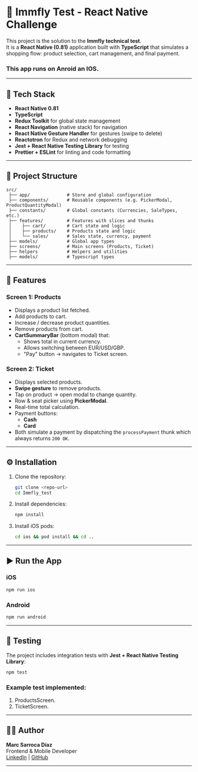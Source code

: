 # 🛒 Immfly Test - React Native Challenge

This project is the solution to the **Immfly technical test**.  
It is a **React Native (0.81)** application built with **TypeScript** that simulates a shopping flow: product selection, cart management, and final payment.


### This app runs on Anroid an IOS. 

---

## 🚀 Tech Stack

- **React Native 0.81**
- **TypeScript**
- **Redux Toolkit** for global state management
- **React Navigation** (native stack) for navigation
- **React Native Gesture Handler** for gestures (swipe to delete)
- **Reactotron** for Redux and network debugging
- **Jest + React Native Testing Library** for testing
- **Prettier + ESLint** for linting and code formatting

---

## 📂 Project Structure

```
src/
 ├── app/              # Store and global configuration
 ├── components/       # Reusable components (e.g. PickerModal, ProductQuantityModal)
 ├── constants/        # Global constants (Currencies, SaleTypes, etc.)
 ├── features/         # Features with slices and thunks
 │    ├── cart/        # Cart state and logic
 │    ├── products/    # Products state and logic
 │    └── sales/       # Sales state, currency, payment
 ├── models/           # Global app types
 ├── screens/          # Main screens (Products, Ticket)
 ├── helpers           # Helpers and utilities
 ├── models/           # Typescript types
```

---

## 📱 Features

### Screen 1: Products
- Displays a product list fetched.
- Add products to cart.
- Increase / decrease product quantities.
- Remove products from cart.
- **CartSummaryBar** (bottom modal) that:
  - Shows total in current currency.
  - Allows switching between EUR/USD/GBP.
  - "Pay" button → navigates to Ticket screen.

### Screen 2: Ticket
- Displays selected products.
- **Swipe gesture** to remove products.
- Tap on product → open modal to change quantity.
- Row & seat picker using **PickerModal**.
- Real-time total calculation.
- Payment buttons:
  - **Cash**
  - **Card**
- Both simulate a payment by dispatching the `processPayment` thunk which always returns `200 OK`.

---

## ⚙️ Installation

1. Clone the repository:
   ```bash
   git clone <repo-url>
   cd Immfly_test
   ```

2. Install dependencies:
   ```bash
   npm install
   ```

3. Install iOS pods:
   ```bash
   cd ios && pod install && cd ..
   ```

---

## ▶️ Run the App

### iOS
```bash
npm run ios
```

### Android
```bash
npm run android
```

---

## 🧪 Testing

The project includes integration tests with **Jest + React Native Testing Library**:

```bash
npm test
```

### Example test implemented:
  1. ProductsScreen.
  2. TicketScreen.

---

## 👨‍💻 Author

**Marc Sarroca Díaz**  
Frontend & Mobile Developer  
[LinkedIn](https://www.linkedin.com/in/marcsarroca-diaz/) | [GitHub](https://github.com/)

---
